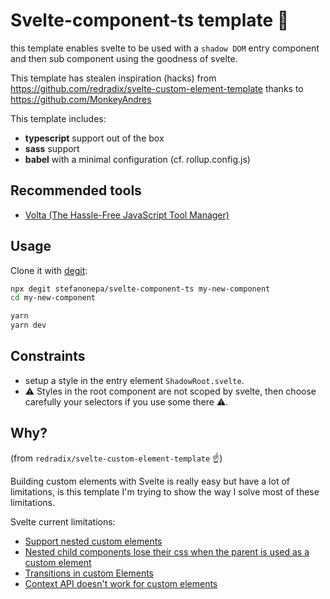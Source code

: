 # Svelte-component-ts template 🎉

this template enables svelte to be used with a `shadow DOM` entry component and then sub component using the goodness of svelte.

This template has stealen inspiration (hacks) from https://github.com/redradix/svelte-custom-element-template thanks to https://github.com/MonkeyAndres

This template includes:

-   **typescript** support out of the box
-   **sass** support
-   **babel** with a minimal configuration (cf. rollup.config.js)

## Recommended tools

-   [Volta (The Hassle-Free JavaScript Tool Manager)](https://volta.sh/)

## Usage

Clone it with [degit](https://github.com/Rich-Harris/degit):

```bash
npx degit stefanonepa/svelte-component-ts my-new-component
cd my-new-component

yarn
yarn dev
```

## Constraints

-   setup a style in the entry element `ShadowRoot.svelte`.
-   ⚠️ Styles in the root component are not scoped by svelte, then choose carefully your selectors if you use some there ⚠️.

## Why?

(from `redradix/svelte-custom-element-template` ☝️)

Building custom elements with Svelte is really easy but have a lot of limitations, is this template I'm trying to show the way I solve most of these limitations.

Svelte current limitations:

-   [Support nested custom elements](https://github.com/sveltejs/svelte/issues/3520)
-   [Nested child components lose their css when the parent is used as a custom element](https://github.com/sveltejs/svelte/issues/4274)
-   [Transitions in custom Elements](https://github.com/sveltejs/svelte/issues/1825)
-   [Context API doesn't work for custom elements](https://github.com/sveltejs/svelte/issues/3422)
